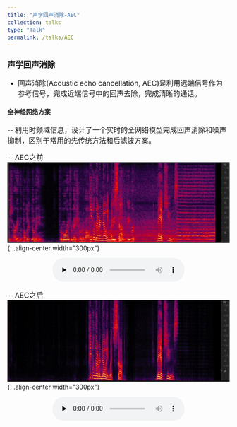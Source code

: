 ```yaml
---
title: "声学回声消除-AEC"
collection: talks
type: "Talk"
permalink: /talks/AEC
---
```


### <font size=4> 声学回声消除 </font>
- <font size=3> 回声消除(Acoustic echo cancellation, AEC)是利用远端信号作为参考信号，完成近端信号中的回声去除，完成清晰的通话。</font>  



####  全神经网络方案
-- <font size=3> 利用时频域信息，设计了一个实时的全网络模型完成回声消除和噪声抑制，区别于常用的先传统方法和后滤波方案。</font>  
  
-- <font size=3> AEC之前</font>  
![AEC before](/images/neaecmic.JPG){: .align-center width="300px"}
<center>
​<audio id="audio" controls="" preload="none">
      <source id="wav" src="../files/neaecmic.wav">
</center>
 

-- <font size=3> AEC之后</font>  
![AEC before](/images/neaecout.JPG){: .align-center width="300px"}
<center>
​<audio id="audio" controls="" preload="none">
      <source id="wav" src="../files/neaecout.wav">
</center>
 


